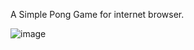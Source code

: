 A Simple Pong Game for internet browser.

![image](https://github.com/user-attachments/assets/fd29a45d-878f-4a26-971e-26d923d0ec85)
